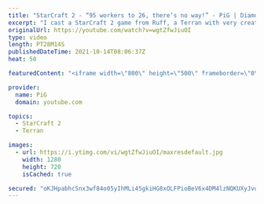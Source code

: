 ```yaml
---
title: "StarCraft 2 - “95 workers to 26, there’s no way!” - PiG | Diamond in the Ruff #55"
excerpt: "I cast a StarCraft 2 game from Ruff, a Terran with very creative gameplay. How will he ruff up his Zerg opponent? With ghost macro?🐷 Support PiG: https://www.patreon.com/PiGSC2  Check out all episodes of 💎 Diamond in the Ruff: https://www.youtube.com/playlist?list=PLFUDU8AOevUfdEq20wYq8Sm9z3sc1yn0l"
originalUrl: https://youtube.com/watch?v=wgtZfwJiuOI
type: video
length: PT28M14S
publishedDateTime: 2021-10-14T08:06:37Z
heat: 50

featuredContent: "<iframe width=\"800\" height=\"500\" frameborder=\"0\" src=\"https://www.youtube.com/embed/wgtZfwJiuOI\" allow=\"accelerometer; autoplay; encrypted-media; gyroscope; picture-in-picture\" allowfullscreen></iframe>"

provider:
  name: PiG
  domain: youtube.com

topics:
  - StarCraft 2
  - Terran

images:
  - url: https://i.ytimg.com/vi/wgtZfwJiuOI/maxresdefault.jpg
    width: 1280
    height: 720
    isCached: true

secured: "oKJHpabhcSnx3wf84o05yIhMLi45gkiHG8xOLFPioBeV6x4DM4lzNQKUXyJvqt/U9JeeFuBapcc0h4p6CojnCw/puw21PR7yhiNGDsclaBq+kQIUo6l6mvFqlyRE3YBFGJ+PvAXR8KX0YTtmtqMdUDhxN2He8OnxzftHwpqLWFK7SNvvEDuIK5PS8X17Y0LSSloTvz7S+gyLlsEhSRxZtzxqJalb7LaXRGbN9UhpFh2/W9ySxnvWuyA9oV0u4IfgR7uhwhfLySQIG/SZYWDX9THG9SSSgQGjo1IDeg6HmbUuCB2r28TA9AHcYcQ2Fd2XjW2BUVS/JsBzs0YVaO6M75sFQvIIRR7q8ZW9arCbRgKVLdZeSC30683ahxmmIlhsbIaLMus79BcNQg3LtVbhOklu3ayh7RZOuAYC0F3fpcY=;qM7CC41vseKWPG2irXFb8Q=="
---
```


